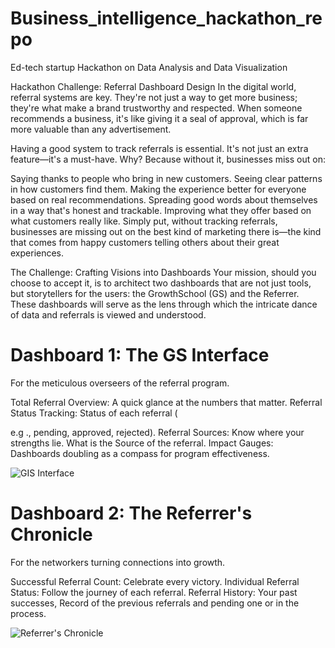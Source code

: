 # Business_intelligence_hackathon_repo
Ed-tech startup Hackathon on Data Analysis and Data Visualization

Hackathon Challenge: Referral Dashboard Design
In the digital world, referral systems are key. They're not just a way to get more business; they're what make a brand trustworthy and respected. When someone recommends a business, it's like giving it a seal of approval, which is far more valuable than any advertisement.

Having a good system to track referrals is essential. It's not just an extra feature—it's a must-have. Why? Because without it, businesses miss out on:

Saying thanks to people who bring in new customers.
Seeing clear patterns in how customers find them.
Making the experience better for everyone based on real recommendations.
Spreading good words about themselves in a way that's honest and trackable.
Improving what they offer based on what customers really like.
Simply put, without tracking referrals, businesses are missing out on the best kind of marketing there is—the kind that comes from happy customers telling others about their great experiences.

The Challenge: Crafting Visions into Dashboards
Your mission, should you choose to accept it, is to architect two dashboards that are not just tools, but storytellers for the users: the GrowthSchool (GS) and the Referrer. These dashboards will serve as the lens through which the intricate dance of data and referrals is viewed and understood.

# Dashboard 1: The GS Interface
For the meticulous overseers of the referral program.

Total Referral Overview: A quick glance at the numbers that matter.
Referral Status Tracking: Status of each referral (

e.g
., pending, approved, rejected).
Referral Sources: Know where your strengths lie. What is the Source of the referral.
Impact Gauges: Dashboards doubling as a compass for program effectiveness.

![GIS Interface](https://github.com/rahul-shm/Business_intelligence_hackathon_repo/assets/141134185/171684f1-f6c1-470f-9163-772b3cdd2a8c)


# Dashboard 2: The Referrer's Chronicle
For the networkers turning connections into growth.

Successful Referral Count: Celebrate every victory.
Individual Referral Status: Follow the journey of each referral.
Referral History: Your past successes, Record of the previous referrals and pending one or in the process. 

![Referrer's Chronicle](https://github.com/rahul-shm/Business_intelligence_hackathon_repo/assets/141134185/6328fd0b-0014-4735-a510-6039ba8b3c2b)
